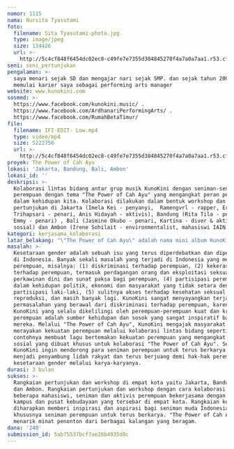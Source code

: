 ```yaml
---
nomor: 1115
nama: Nursita Tyasutami
foto:
  filename: Sita Tyasutami-photo.jpg
  type: image/jpeg
  size: 134426
  url: >-
    http://5c4cf848f6454dc02ec8-c49fe7e7355d384845270f4a7a0a7aa1.r53.cf2.rackcdn.com/b3c5a4ab-47b5-4186-993d-dcd7204906a7/Sita%20Tyasutami-photo.jpg
seni: seni_pertunjukan
pengalaman: >-
  saya menari sejak SD dan mengajar nari sejak SMP. dan sejak tahun 2009 saya
  memulai karier saya sebagai performing arts manager
website: www.kunokini.com
sosmed: >-
  https://www.facebook.com/kunokini.music/ .
  https://www.facebook.com/ArdhanariPerformingArts/ .
  https://www.facebook.com/RumahBetaTimur/
file:
  filename: IFI-EDIT- Low.mp4
  type: video/mp4
  size: 5222756
  url: >-
    http://5c4cf848f6454dc02ec8-c49fe7e7355d384845270f4a7a0a7aa1.r53.cf2.rackcdn.com/1648ad8c-cd55-4cb6-850c-e6b1217f21a1/IFI-EDIT-%20Low.mp4
proyek: The Power of Cah Ayu
lokasi: 'Jakarta, Bandung, Bali, Ambon'
lokasi_id: ''
deskripsi: >-
  Kolaborasi lintas bidang antar grup musik KunoKini dengan seniman-seniman
  perempuan dengan tema "The Power of Cah Ayu" yang mengangkat peran perempuan
  dalam kehidupan kita. Kolaborasi dilakukan dalam bentuk workshop dan
  pertunjukan di Jakarta (Imela Kei - penyanyi,  Ramengvrl - rapper, Eriza
  Trihapsari - penari, Anis Hidayah - aktivis), Bandung (Rita Tila - pesinden,
  Emmy - penari) , Bali (Jasmine Okubo - penari, Kartina - diver & aktivis
  sosial) dan Ambon (Irene Sohilait - environmentalist, mahasiswi IAIN Ambon).
kategori: kerjasama_kolaborasi
latar_belakang: "\"The Power of Cah Ayu\" adalah nama mini album KunoKini yang diangkat dari single \"HeyBeb!\" dimana dalam lagu tersebut KunoKini bercerita mengenai kekuatan perempuan. Bagi KunoKini, perempuan merupakan sumber kekuatan dan pemberi kehidupan kepada dunia. Sayangnya, terkadang di kehidupan di kota besar banyak yang melupakan nilai-nilai dari kekuatan wanita itu sendiri. Karena itulah KunoKini berinisiatif untuk melakukan kolaborasi dengan perempuan-perempuan hebat di bidang masing-masing. Sosok \"Cah Ayu\" selalu memberi inspirasi bagi KunoKini sehingga mereka membuat lagu \"HeyBeb!\" yang memang didedikasikan untuk perempuan. Bagi KunoKini, kekuatan \"Cah Ayu\" memberikan hal-hal positif dan inspiratif bagi kehidupan dan proses kreatif mereka. KunoKini mendedikasikan \"The Power of Cah Ayu\" bagi perempuan.\r\n"
masalah: >-
  Kesetaraan gender adalah sebuah isu yang terus diperdebatkan dan diperjuangkan
  di Indonesia. Banyak sekali masalah yang terjadi di Indonesia yang merugikan
  perempuan, misalnya: (1) diskriminasi terhadap perempuan, (2) kekerasan
  terhadap perempuan, termasuk perdagangan orang dan eksploitasi seksual, (3)
  perkawinan dini dan sunat paksa bagi perempuan, (4) partisipasi perempuan
  dalam kehidupan politik, ekonomi dan masyarakat yang tidak setara dengan
  partisipasi laki-laki, (5) sulitnya akses terhadap kesehatan seksual dan hak
  reproduksi, dan masih banyak lagi. KunoKini sangat menyayangkan terjadinya
  permasalahan yang berawal dari diskriminasi terhadap perempuan, karena bagi
  KunoKini yang selalu dikelilingi oleh perempuan-perempuan kuat dan kreatif,
  perempuan adalah sumber kehidupan dan sosok yang sangat inspiratif bagi
  mereka. Melalui "The Power of Cah Ayu", KunoKini mengajak masyarakat untuk
  merayakan kekuatan perempuan melalui kolaborasi lintas bidang seperti
  contohnya membuat lagu bertemakan kekuatan perempuan yang mengangkat isu
  sosial yang dibuat khusus untuk kolaborasi "The Power of Cah Ayu". Selain itu,
  KunoKini ingin mendorong para seniman perempuan untuk terus berkarya dan
  menjadi penyambung lidah rakyat dan terus berjuang demi hak-hak perempuan dan
  kesetaraan gender melalui karya-karyanya.
durasi: 3 bulan
sukses: >-
  Rangkaian pertunjukan dan workshop di empat kota yaitu Jakarta, Bandung, Bali
  dan Ambon. Rangkaian pertunjukan dan workshop dengan cara kolaborasi dengan
  beberapa mahasiswi, seniman dan aktivis perempuan bekerjasama dengan beberapa
  kampus dan pusat kebudayaan yang tersebar di empat kota. Rangkaian kegiatan
  diharapkan memberi inspirasi dan aspirasi bagi seniman muda Indonesia,
  khususnya seniman perempuan untuk terus berkarya. "The Power of Cah Ayu" dapat
  menarik minat penonton dari berbagai kalangan yang beragam.
dana: '240'
submission_id: 5ab75537bcf7ae28b4935d8c
---
```

